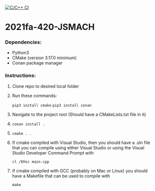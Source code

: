 [![C/C++ CI](https://github.com/mucsci-students/2021fa-420-JSMACH/actions/workflows/realmain.yml/badge.svg)](https://github.com/mucsci-students/2021fa-420-JSMACH/actions/workflows/realmain.yml)
# 2021fa-420-JSMACH

### Dependencies:

- Python3
- CMake (version 3.17.0 minimum)
- Conan package manager

### Instructions:

1. Clone repo to desired local folder
2. Run these commands: 

    `pip3 install cmake`
    `pip3 install conan`

3. Navigate to the project root (Should have a CMakeLists.txt file in it)
4. `conan install .`
5. `cmake . .`
6. If cmake compiled with Visual Studio, then you should have a .sln file that you can compile using either Visual Studio or using the Visual Studio Developer Command Prompt with 

    ```cl /EHsc main.cpp```

8. If cmake compiled with GCC (probably on Mac or Linux) you should have a Makefile that can be used to compile with 

    ```make```

